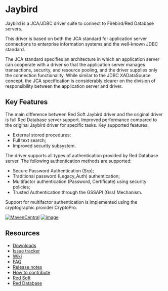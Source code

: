 # Jaybird
Jaybird is a JCA/JDBC driver suite to connect to Firebird/Red Database servers.

This driver is based on both the JCA standard for application server connections to enterprise information systems and the well-known JDBC standard.

The JCA standard specifies an architecture in which an application server can cooperate with a driver so that the application server manages transactions, security, and resource pooling, and the driver supplies only the connection functionality. While similar to the JDBC XADataSource concept, the JCA specification is considerably clearer on the division of responsibility between the application server and driver.

## Key Features

The main difference between Red Soft Jaybird driver and the original driver is full Red Database server support. Improved performance compared to the original Jaybird driver for specific tasks. Key supported features:
- External stored procedures;
- Full text search;
- Improved security subsystem.

The driver supports all types of authentication provided by Red Database server. The following authentication methods are supported:
- Secure Password Authentication (Srp);
- Traditional password (Legacy_Auth) authentication;
- Multifactor authentication (Password, Certificate) using security policies;
- Trusted Authentication through the GSSAPI (Gss) Mechanism.

Support for multifactor authentication is implemented using the cryptographic provider CryptoPro.

[![MavenCentral](https://maven-badges.herokuapp.com/maven-central/org.firebirdsql.jdbc/jaybird-jdk18/badge.svg)](https://maven-badges.herokuapp.com/maven-central/org.firebirdsql.jdbc/jaybird-jdk18/) [![image](https://img.shields.io/badge/red--soft--nexus-releases-brightgreen)](http://nexus.red-soft.ru/repository/jaybird/ru/red-soft/jdbc/jaybird-parent/maven-metadata.xml)

## Resources

- [Downloads](https://www.firebirdsql.org/en/jdbc-driver/)
- [Issue tracker](https://github.com/FirebirdSQL/jaybird/issues/)
- [Wiki](https://github.com/FirebirdSQL/jaybird/wiki)
- [FAQ](src/documentation/faq.md)
- [Release notes](src/documentation/release_notes.md)
- [How to contribute](CONTRIBUTING.md)
- [Red Soft](https://www.red-soft.ru)
- [Red Database](https://reddatabase.ru)
